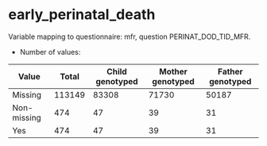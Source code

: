 # early_perinatal_death
Variable mapping to questionnaire: mfr, question PERINAT_DOD_TID_MFR.
- Number of values:

| Value | Total | Child genotyped | Mother genotyped | Father genotyped |
| ----- | ----- | --------------- | ---------------- | ---------------- |
| Missing | 113149 | 83308 | 71730 | 50187 |
| Non-missing | 474 | 47 | 39 | 31 |
| Yes | 474 | 47 | 39 |31 |



